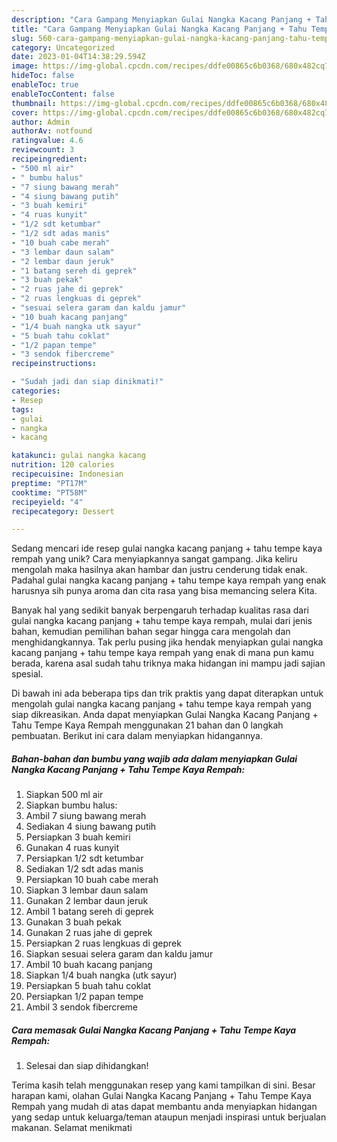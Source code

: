 ```yaml
---
description: "Cara Gampang Menyiapkan Gulai Nangka Kacang Panjang + Tahu Tempe Kaya Rempah yang Lezat"
title: "Cara Gampang Menyiapkan Gulai Nangka Kacang Panjang + Tahu Tempe Kaya Rempah yang Lezat"
slug: 560-cara-gampang-menyiapkan-gulai-nangka-kacang-panjang-tahu-tempe-kaya-rempah-yang-lezat
category: Uncategorized
date: 2023-01-04T14:38:29.594Z
image: https://img-global.cpcdn.com/recipes/ddfe00865c6b0368/680x482cq70/gulai-nangka-kacang-panjang-tahu-tempe-kaya-rempah-foto-resep-utama.jpg
hideToc: false
enableToc: true
enableTocContent: false
thumbnail: https://img-global.cpcdn.com/recipes/ddfe00865c6b0368/680x482cq70/gulai-nangka-kacang-panjang-tahu-tempe-kaya-rempah-foto-resep-utama.jpg
cover: https://img-global.cpcdn.com/recipes/ddfe00865c6b0368/680x482cq70/gulai-nangka-kacang-panjang-tahu-tempe-kaya-rempah-foto-resep-utama.jpg
author: Admin
authorAv: notfound
ratingvalue: 4.6
reviewcount: 3
recipeingredient:
- "500 ml air"
- " bumbu halus"
- "7 siung bawang merah"
- "4 siung bawang putih"
- "3 buah kemiri"
- "4 ruas kunyit"
- "1/2 sdt ketumbar"
- "1/2 sdt adas manis"
- "10 buah cabe merah"
- "3 lembar daun salam"
- "2 lembar daun jeruk"
- "1 batang sereh di geprek"
- "3 buah pekak"
- "2 ruas jahe di geprek"
- "2 ruas lengkuas di geprek"
- "sesuai selera garam dan kaldu jamur"
- "10 buah kacang panjang"
- "1/4 buah nangka utk sayur"
- "5 buah tahu coklat"
- "1/2 papan tempe"
- "3 sendok fibercreme"
recipeinstructions:

- "Sudah jadi dan siap dinikmati!"
categories:
- Resep
tags:
- gulai
- nangka
- kacang

katakunci: gulai nangka kacang 
nutrition: 120 calories
recipecuisine: Indonesian
preptime: "PT17M"
cooktime: "PT58M"
recipeyield: "4"
recipecategory: Dessert

---
```





Sedang mencari ide resep gulai nangka kacang panjang + tahu tempe kaya rempah yang unik? Cara menyiapkannya sangat gampang. Jika keliru mengolah maka hasilnya akan hambar dan justru cenderung tidak enak. Padahal gulai nangka kacang panjang + tahu tempe kaya rempah yang enak harusnya sih punya aroma dan cita rasa yang bisa memancing selera Kita.







Banyak hal yang sedikit banyak berpengaruh terhadap kualitas rasa dari gulai nangka kacang panjang + tahu tempe kaya rempah, mulai dari jenis bahan, kemudian pemilihan bahan segar hingga cara mengolah dan menghidangkannya. Tak perlu pusing jika hendak menyiapkan gulai nangka kacang panjang + tahu tempe kaya rempah yang enak di mana pun kamu berada, karena asal sudah tahu triknya maka hidangan ini mampu jadi sajian spesial.






Di bawah ini ada beberapa tips dan trik praktis yang dapat diterapkan untuk mengolah gulai nangka kacang panjang + tahu tempe kaya rempah yang siap dikreasikan. Anda dapat menyiapkan Gulai Nangka Kacang Panjang + Tahu Tempe Kaya Rempah menggunakan 21 bahan dan 0 langkah pembuatan. Berikut ini cara dalam menyiapkan hidangannya.

<!--inarticleads1-->

##### Bahan-bahan dan bumbu yang wajib ada dalam menyiapkan Gulai Nangka Kacang Panjang + Tahu Tempe Kaya Rempah:

1. Siapkan 500 ml air
1. Siapkan  bumbu halus:
1. Ambil 7 siung bawang merah
1. Sediakan 4 siung bawang putih
1. Persiapkan 3 buah kemiri
1. Gunakan 4 ruas kunyit
1. Persiapkan 1/2 sdt ketumbar
1. Sediakan 1/2 sdt adas manis
1. Persiapkan 10 buah cabe merah
1. Siapkan 3 lembar daun salam
1. Gunakan 2 lembar daun jeruk
1. Ambil 1 batang sereh di geprek
1. Gunakan 3 buah pekak
1. Gunakan 2 ruas jahe di geprek
1. Persiapkan 2 ruas lengkuas di geprek
1. Siapkan sesuai selera garam dan kaldu jamur
1. Ambil 10 buah kacang panjang
1. Siapkan 1/4 buah nangka (utk sayur)
1. Persiapkan 5 buah tahu coklat
1. Persiapkan 1/2 papan tempe
1. Ambil 3 sendok fibercreme




<!--inarticleads2-->

##### Cara memasak Gulai Nangka Kacang Panjang + Tahu Tempe Kaya Rempah:


1. Selesai dan siap dihidangkan!



Terima kasih telah menggunakan resep yang kami tampilkan di sini. Besar harapan kami, olahan Gulai Nangka Kacang Panjang + Tahu Tempe Kaya Rempah yang mudah di atas dapat membantu anda menyiapkan hidangan yang sedap untuk keluarga/teman ataupun menjadi inspirasi untuk berjualan makanan. Selamat menikmati
